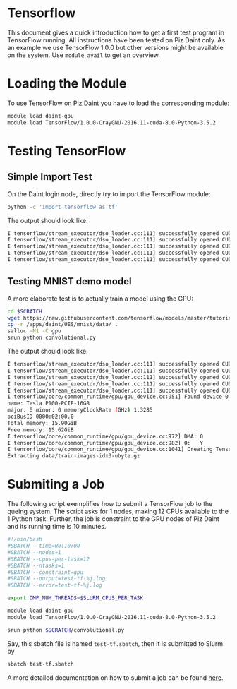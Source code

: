 # Tensorflow

This document gives a quick introduction how to get a first test program in
TensorFlow running. All instructions have been tested on Piz Daint only. As an
example we use TensorFlow 1.0.0 but other versions might be available on the
system. Use `module avail` to get an overview.


# Loading the Module

To use TensorFlow on Piz Daint you have to load the corresponding module:

```bash
module load daint-gpu
module load TensorFlow/1.0.0-CrayGNU-2016.11-cuda-8.0-Python-3.5.2
```

# Testing TensorFlow

## Simple Import Test
On the Daint login node, directly try to import the TensorFlow module:

```bash
python -c 'import tensorflow as tf'
```

The output should look like:

```bash
I tensorflow/stream_executor/dso_loader.cc:111] successfully opened CUDA library libcublas.so.8.0 locally
I tensorflow/stream_executor/dso_loader.cc:111] successfully opened CUDA library libcudnn.so.5 locally
I tensorflow/stream_executor/dso_loader.cc:111] successfully opened CUDA library libcufft.so.8.0 locally
I tensorflow/stream_executor/dso_loader.cc:111] successfully opened CUDA library libcuda.so.1 locally
I tensorflow/stream_executor/dso_loader.cc:111] successfully opened CUDA library libc
```

## Testing MNIST demo model

A more elaborate test is to actually train a model using the GPU:

```bash
cd $SCRATCH
wget https://raw.githubusercontent.com/tensorflow/models/master/tutorials/image/mnist/convolutional.py
cp -r /apps/daint/UES/mnist/data/ .
salloc -N1 -C gpu
srun python convolutional.py
```

The output should look like:

```bash
I tensorflow/stream_executor/dso_loader.cc:111] successfully opened CUDA library libcublas.so.8.0 locally
I tensorflow/stream_executor/dso_loader.cc:111] successfully opened CUDA library libcudnn.so.5 locally
I tensorflow/stream_executor/dso_loader.cc:111] successfully opened CUDA library libcufft.so.8.0 locally
I tensorflow/stream_executor/dso_loader.cc:111] successfully opened CUDA library libcuda.so.1 locally
I tensorflow/stream_executor/dso_loader.cc:111] successfully opened CUDA library libcurand.so.8.0 locally
I tensorflow/core/common_runtime/gpu/gpu_device.cc:951] Found device 0 with properties:
name: Tesla P100-PCIE-16GB
major: 6 minor: 0 memoryClockRate (GHz) 1.3285
pciBusID 0000:02:00.0
Total memory: 15.90GiB
Free memory: 15.62GiB
I tensorflow/core/common_runtime/gpu/gpu_device.cc:972] DMA: 0
I tensorflow/core/common_runtime/gpu/gpu_device.cc:982] 0:   Y
I tensorflow/core/common_runtime/gpu/gpu_device.cc:1041] Creating TensorFlow device (/gpu:0) -> (device: 0, name: Tesla P100-PCIE-16GB, pci bus id: 0000:02:00.0)
Extracting data/train-images-idx3-ubyte.gz
```

# Submiting a Job

The following script exemplifies how to submit a TensorFlow job to the
queing system. The script asks for 1 nodes, making 12 CPUs available to the 1
Python task. Further, the job is constraint to the GPU nodes of Piz Daint and its
running time is 10 minutes. 

```bash
#!/bin/bash
#SBATCH --time=00:10:00
#SBATCH --nodes=1
#SBATCH --cpus-per-task=12
#SBATCH --ntasks=1
#SBATCH --constraint=gpu
#SBATCH --output=test-tf-%j.log
#SBATCH --error=test-tf-%j.log

export OMP_NUM_THREADS=$SLURM_CPUS_PER_TASK

module load daint-gpu
module load TensorFlow/1.0.0-CrayGNU-2016.11-cuda-8.0-Python-3.5.2

srun python $SCRATCH/convolutional.py
```

Say, this sbatch file is named `test-tf.sbatch`, then it is submitted to Slurm by

```bash
sbatch test-tf.sbatch
```

A more detailed documentation on how to submit a job can be found
[here](/getting_started/running_jobs).
